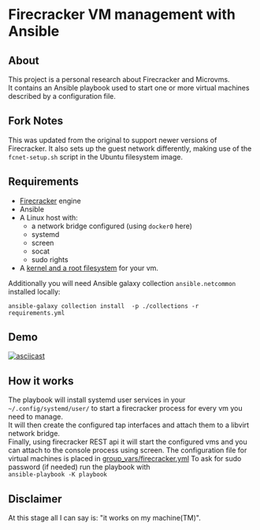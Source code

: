 # Firecracker VM management with Ansible

## About

This project is a personal research about Firecracker and Microvms.  
It contains an Ansible playbook used to start one or more virtual machines described by a configuration file.

## Fork Notes

This was updated from the original to support newer versions of Firecracker.  It also sets up the guest network differently, making use of the `fcnet-setup.sh` script in the Ubuntu filesystem image.

## Requirements


* [Firecracker](https://github.com/firecracker-microvm/firecracker) engine
* Ansible
* A Linux host with:
  -  a network bridge configured (using `docker0` here)
  -  systemd
  -  screen
  -  socat
  -  sudo rights
* A [kernel and a root filesystem](https://github.com/firecracker-microvm/firecracker/blob/main/docs/getting-started.md#running-firecracker) for your vm. 

Additionally you will need Ansible galaxy collection `ansible.netcommon` installed locally:

`ansible-galaxy collection install  -p ./collections -r requirements.yml`

## Demo

[![asciicast](https://asciinema.org/a/449532.svg)](https://asciinema.org/a/449532)

## How it works

The playbook will install systemd user services in your `~/.config/systemd/user/` to start a firecracker process for every vm you need to manage.  
It will then create the configured tap interfaces and attach them to a libvirt network bridge.  
Finally, using firecracker REST api it will start the configured vms and you can attach to the console process using screen.
The configuration file for virtual machines is placed in [group_vars/firecracker.yml](group_vars/firecracker.yml)
To ask for sudo password (if needed) run the playbook with  
`ansible-playbook -K playbook`

## Disclaimer
At this stage all I can say is: "it works on my machine(TM)".
